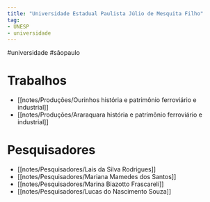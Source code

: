 ```yaml
---
title: "Universidade Estadual Paulista Júlio de Mesquita Filho"
tag:
- UNESP
- universidade
---
```


#universidade #sãopaulo 



# Trabalhos
- [[notes/Produções/Ourinhos história e patrimônio ferroviário e industrial]]
- [[notes/Produções/Araraquara história e patrimônio ferroviário e industrial]]

# Pesquisadores
- [[notes/Pesquisadores/Lais da Silva Rodrigues]]
- [[notes/Pesquisadores/Mariana Mamedes dos Santos]]
- [[notes/Pesquisadores/Marina Biazotto Frascareli]]
- [[notes/Pesquisadores/Lucas do Nascimento Souza]]